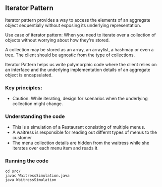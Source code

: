 ## Iterator Pattern

Iterator pattern provides a way to access the elements of an aggregate object sequentially without exposing its underlying representation.

Use case of iterator pattern: When you need to iterate over a collection of objects without worrying about how they're stored.

A collection may be stored as an array, an arraylist, a hashmap or even a tree. The client should be agnostic from the type of collections.

Iterator Pattern helps us write polymorphic code where the client relies on an interface and the underlying implementation details of an aggregate object is encapsulated.

### Key principles:

- Caution: While iterating, design for scenarios when the underlying collection might change.

### Understanding the code

- This is a simulation of a Restaurant consisting of multiple menus. 
- A waitress is responsible for reading out differnt types of menus to the customer
- The menu collection details are hidden from the waitress while she iterates over each menu item and reads it. 

### Running the code

```
cd src/
javac WaitressSimulation.java
java WaitressSimulation

```